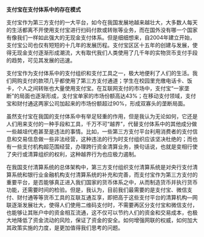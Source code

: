 **支付宝在支付体系中的存在模式**


支付宝作为第三方支付的一大平台，如今在我国发展地越来越壮大，大多数人每天的生活都离不开使用支付宝进行扫码付款或转账等业务，而在国外没有哪一个国家有像我们一样如此强大的无现金支付体系。但是细细想来，自2004年建立开始，支付宝公司也仅有短短的十几年的发展历程。支付宝区区十五年的创建与发展，使得无现金支付逐渐形成潮流，大有取代我们人类使用了几千年的实物货币支付手段的趋势，可见其发展的迅速。


支付宝作为支付体系中的支付组织和支付工具之一，极大地便利了人们的生活。我们网购支付的款项几乎都使用了第三方支付通道；学生在校园里充缴电话卡、饭卡，个人之间转账也大量使用支付宝。在互联网支付的市场中，支付宝“一家垄断”的局面也逐渐形成，支付宝单家的市场份额高达43%；在移动支付领域，支付宝和财付通这两家公司加起来的市场份额超过90%，形成双寡头的垄断局面。


虽然支付宝在我国的支付体系中有举足轻重的作用，但是我认为无论如何，它还是人们用来支付的一种手段和工具，千万不可“越界”，代替支付体系中的其他成分做一些越俎代庖甚至是违法的事情。比如，一些第三方支付平台利用消费者的支付信息和交易信息做一些非法经营，这种违法的行为时支付组织应该坚决杜绝的；而也有一些支付机构超范围经营，办理跨行资金清算业务，换句话说，也就是变相行使了央行或清算组织的权利，这种越界行为也应极力遏制。


在我国支付清算系统的总体架构中，第三方支付组织支付清算系统是对央行支付清算系统和银行业金融机构支付清算系统的补充和完善，而支付宝作为第三方支付的重要平台，是否能够真正进入我们国家的货币体系之中，从而制造货币并执行货币功能，还需要时间的检验。但是，我认为，目前我们最需要的是支付宝、微信支付、财付通等等货币工具的互联互通互享，即把高于这些支付平台的清算机构—网联逐渐发展壮大，使得人们使用二维码支付时，不需要再区分支付宝和微信支付，也能够让其账户中的资金相互流通，这不仅可以节约人们的资金和交易成本，也极大地降低了资金流动的风险，保证了资金的安全。如何增强网联的权威，如何加大其政策实施的力度，是更加值得我们思考的问题。

 